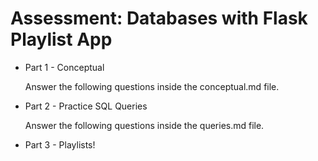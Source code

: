 # Assessment: Databases with Flask Playlist App

- Part 1 - Conceptual
     
  Answer the following questions inside the conceptual.md file.

- Part 2 - Practice SQL Queries
  
  Answer the following questions inside the queries.md file.

- Part 3 - Playlists!